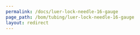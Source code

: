 ```yaml
---
permalink: /docs/luer-lock-needle-16-gauge
page_path: /bom/tubing/luer-lock-needle-16-gauge
layout: redirect
---
```

